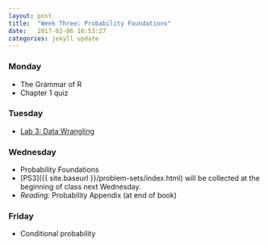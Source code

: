```yaml
---
layout: post
title:  "Week Three: Probability Foundations"
date:   2017-02-06 16:53:27
categories: jekyll update
---
```


### Monday
- The Grammar of R
- Chapter 1 quiz
    
### Tuesday
- <a href = "{{ site.baseurl }}/assets/week-03/data-wrangling.html" target = "_blank">Lab 3: Data Wrangling</a>

### Wednesday
- Probability Foundations
- [PS3]({{ site.baseurl }}/problem-sets/index.html) will be collected at the beginning of class next Wednesday.
- *Reading:* Probability Appendix (at end of book)

### Friday
- Conditional probability
